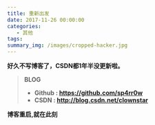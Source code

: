 ```yaml
---
title: 重新出发
date: 2017-11-26 00:00:00
categories:
   - 其他
tags:
summary_img: /images/cropped-hacker.jpg
---
```


**好久不写博客了，CSDN都1年半没更新啦。**
<!-- more -->
> **BLOG** 
>
> - **Github  : https://github.com/sp4rr0w**
> - **CSDN    : http://blog.csdn.net/clownstar**

**博客重启,就在此刻**
